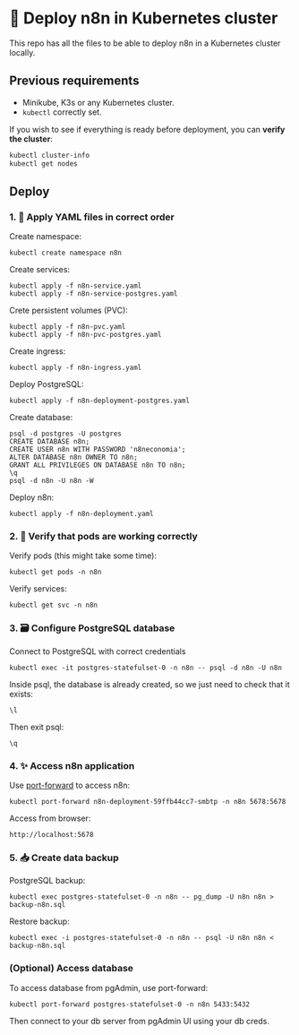 # 🚀 Deploy n8n in Kubernetes cluster

This repo has all the files to be able to deploy n8n in a Kubernetes cluster locally.

## Previous requirements

- Minikube, K3s or any Kubernetes cluster.
- `kubectl` correctly set.

If you wish to see if everything is ready before deployment, you can **verify the cluster**:
```bash
kubectl cluster-info
kubectl get nodes
```

## Deploy


### 1. 🔧 Apply YAML files in correct order

Create namespace:
```shell
kubectl create namespace n8n
```

Create services:
```shell
kubectl apply -f n8n-service.yaml
kubectl apply -f n8n-service-postgres.yaml
```

Crete persistent volumes (PVC):
```shell
kubectl apply -f n8n-pvc.yaml
kubectl apply -f n8n-pvc-postgres.yaml
```

Create ingress:
```shell
kubectl apply -f n8n-ingress.yaml
```

Deploy PostgreSQL:
```shell
kubectl apply -f n8n-deployment-postgres.yaml
```

Create database:
```shell
psql -d postgres -U postgres
CREATE DATABASE n8n;
CREATE USER n8n WITH PASSWORD 'n8neconomia';
ALTER DATABASE n8n OWNER TO n8n;
GRANT ALL PRIVILEGES ON DATABASE n8n TO n8n;
\q
psql -d n8n -U n8n -W
```

Deploy n8n:
```shell
kubectl apply -f n8n-deployment.yaml
```

### 2. 🔎 Verify that pods are working correctly

Verify pods (this might take some time):
```shell
kubectl get pods -n n8n
```

Verify services:
```shell
kubectl get svc -n n8n
```

### 3. 🗃️ Configure PostgreSQL database

Connect to PostgreSQL with correct credentials
```shell
kubectl exec -it postgres-statefulset-0 -n n8n -- psql -d n8n -U n8n
```

Inside psql, the database is already created, so we just need to check that it exists:
```shell
\l
```

Then exit psql:
```shell
\q
```

### 4. ✨ Access n8n application

Use [port-forward](https://kubernetes.io/docs/tasks/access-application-cluster/port-forward-access-application-cluster/) to access n8n:
```shell
kubectl port-forward n8n-deployment-59ffb44cc7-smbtp -n n8n 5678:5678
```

Access from browser:
```shell
http://localhost:5678
```

### 5. 📥 Create data backup

PostgreSQL backup:
```shell
kubectl exec postgres-statefulset-0 -n n8n -- pg_dump -U n8n n8n > backup-n8n.sql
```

Restore backup:
```shell
kubectl exec -i postgres-statefulset-0 -n n8n -- psql -U n8n n8n < backup-n8n.sql
```

### (Optional) Access database

To access database from pgAdmin, use port-forward:
```shell
kubectl port-forward postgres-statefulset-0 -n n8n 5433:5432
```

Then connect to your db server from pgAdmin UI using your db creds.